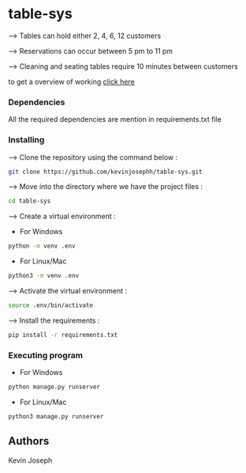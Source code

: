 # table-sys

--> Tables can hold either 2, 4, 6, 12 customers

--> Reservations can occur between 5 pm to 11 pm

--> Cleaning and seating tables require 10 minutes between customers

to get a overview of working <a href="https://github.com/kevinjosephh/table-sys/blob/master/Overview.md">click here</a>

### Dependencies

All the required dependencies are mention in requirements.txt file

### Installing
--> Clone the repository using the command below :
```bash
git clone https://github.com/kevinjosephh/table-sys.git

```
--> Move into the directory where we have the project files : 
```bash
cd table-sys

```
--> Create a virtual environment :
* For Windows
```bash
python -m venv .env

```
* For Linux/Mac
```bash
python3 -m venv .env

```
--> Activate the virtual environment :
```bash
source .env/bin/activate

```
--> Install the requirements :
```bash
pip install -r requirements.txt
```

### Executing program
* For Windows
```bash
python manage.py runserver
```

* For Linux/Mac
```bash
python3 manage.py runserver
```

## Authors

Kevin Joseph
